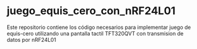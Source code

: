 # juego_equis_cero_con_nRF24L01
Este repositorio contiene los código necesarios para implementar juego de equis-cero utilizando una pantalla tactil TFT320QVT con transmision de datos por nRF24L01
